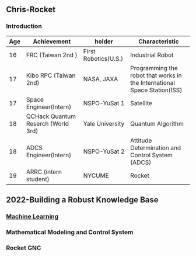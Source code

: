 ## Chris-Rocket
### Introduction

|Age|Achievement|holder|Characteristic|
|-|-|-|-|
|16| FRC (Taiwan 2nd )|First Robotics(U.S.)|Industrial Robot|
|17| Kibo RPC (Taiwan 2nd)|NASA, JAXA|Programming the robot that works in the International Space Station(ISS)|
|17| Space Engineer(Intern)|NSPO-YuSat 1|Satellite|
|18| QCHack Quantum Reserch (World 3rd)|Yale University|Quantum Algorithm|
|18| ADCS Engineer(Intern)|NSPO-YuSat 2|Attitude Determination and Control System (ADCS)|
|19| ARRC (intern student)|NYCUME|Rocket|

## 2022-Building a Robust Knowledge Base
### [Machine Learning](ChrisRocket.github.io/ML)

### Mathematical Modeling and Control System

### Rocket GNC

